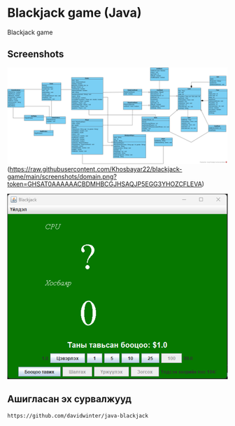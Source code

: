 # Blackjack game (Java)

Blackjack game

## Screenshots

![Class Diagram Screenshot](https://raw.githubusercontent.com/Khosbayar22/blackjack-game/main/screenshots/class-diagram.jpg?token=GHSAT0AAAAAACBDMHBCJRH7GBFME4RHQOSOZCFLESA)
(https://raw.githubusercontent.com/Khosbayar22/blackjack-game/main/screenshots/domain.png?token=GHSAT0AAAAAACBDMHBCGJHSAQJP5EGG3YHOZCFLEVA)

![Game Screenshot](https://raw.githubusercontent.com/Khosbayar22/blackjack-game/main/screenshots/game.png?token=GHSAT0AAAAAACBDMHBCGJHSAQJP5EGG3YHOZCFLEVA)

## Ашигласан эх сурвалжууд

```bash
https://github.com/davidwinter/java-blackjack
```
